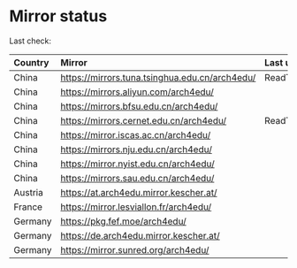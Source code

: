 <script src="./time.js"></script>
# Mirror status
Last check: <script type="text/javascript">localize(1721060691.5085797);</script>

|Country|Mirror|Last update|
|:------|:-----|:----------|
|China|https://mirrors.tuna.tsinghua.edu.cn/arch4edu/|ReadTimeout|
|China|https://mirrors.aliyun.com/arch4edu/|<script type="text/javascript">localize(1721025461);</script>|
|China|https://mirrors.bfsu.edu.cn/arch4edu/|<script type="text/javascript">localize(1721025461);</script>|
|China|https://mirrors.cernet.edu.cn/arch4edu/|ReadTimeout|
|China|https://mirror.iscas.ac.cn/arch4edu/|<script type="text/javascript">localize(1721025461);</script>|
|China|https://mirrors.nju.edu.cn/arch4edu/|<script type="text/javascript">localize(1720982884);</script>|
|China|https://mirror.nyist.edu.cn/arch4edu/|<script type="text/javascript">localize(1721025461);</script>|
|China|https://mirrors.sau.edu.cn/arch4edu/|<script type="text/javascript">localize(1721025461);</script>|
|Austria|https://at.arch4edu.mirror.kescher.at/|<script type="text/javascript">localize(1721025461);</script>|
|France|https://mirror.lesviallon.fr/arch4edu/|<script type="text/javascript">localize(1721025461);</script>|
|Germany|https://pkg.fef.moe/arch4edu/|<script type="text/javascript">localize(1721025461);</script>|
|Germany|https://de.arch4edu.mirror.kescher.at/|<script type="text/javascript">localize(1721025461);</script>|
|Germany|https://mirror.sunred.org/arch4edu/|<script type="text/javascript">localize(1721025461);</script>|

<script src="./tablefilter/tablefilter.js"></script>
<script src="./table.js"></script>